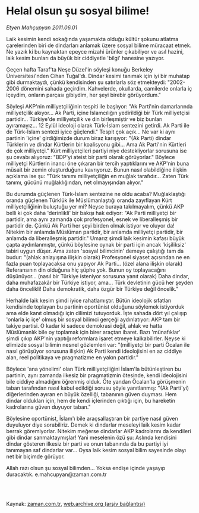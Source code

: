 # Helal olsun şu sosyal bilime!

*Etyen Mahçupyan 2011.06.01*

<td class="columnist-detail">
<p>Laik kesimin kendi sokağında yaşamakta olduğu kültür şokunu atlatma çarelerinden biri de dindarları anlamak üzere sosyal bilime müracaat etmek. Ne yazık ki bu kaynaktan epeyce mizahi ürünler çıkabiliyor ve asıl hazini, laik kesim bunları da büyük bir ciddiyetle 'bilgi' hanesine yazıyor.</p>
<p>
<div id="haberMetinDiv">
<p>Geçen hafta Taraf'ta Neşe Düzel'in söyleşi konuğu Berkeley Üniversitesi'nden Cihan Tuğal'dı. Dindar kesimi tanımak için iyi bir muhatap gibi durmaktaydı, çünkü kendisinden şu satırlarla söz etmekteydi: "2002-2006 dönemini sahada geçirdim. Kahvelerde, okullarda, camilerde onlarla iç içeydim, onların parçası gibiydim, her şeyi birebir görüyordum." 
<p>Söyleşi AKP'nin milliyetçiliğinin tespiti ile başlıyor: "Ak Parti'nin damarlarında milliyetçilik akıyor... Ak Parti, içine İslamcılığın yedirildiği bir Türk milliyetçisi partidir... Türkiye'de milliyetçilik ve din birleşmiştir ve biz bunları ayıramayız... 12 Eylül ideoloji olarak Türk-İslam sentezini getirdi. Ak Parti ile de Türk-İslam sentezi iyice güçlendi." Tespit çok açık... Ne var ki aynı partinin 'içine' girdiğimizde durum biraz karışıyor: "(Ak Parti) dindar Türklerin ve dindar Kürtlerin bir koalisyonu gibi... Ama Ak Parti'nin Kürtleri de çok milliyetçi." Kürt milliyetçileri partiyi niye destekliyorlar sorusuna ise şu cevabı alıyoruz: "BDP'yi ateist bir parti olarak görüyorlar." Böylece milliyetçi Kürtlerin inancı öne çıkaran bir tercih yaptıklarını ve AKP'nin buna müsait bir zemin oluşturduğunu kavrıyoruz. Bunun nasıl olabildiğine ilişkin açıklama ise şu: "Türk tanımı milliyetçiliğin en muğlak tarafıdır... Zaten Türk tanımı, gücünü muğlaklığından, net olmayışından alıyor."
<p>Bu durumda güçlenen Türk-İslam sentezine ne oldu acaba? Muğlaklaştığı oranda güçlenen Türklük ile Müslümanlaştığı oranda zayıflayan Kürt milliyetçiliğinin buluştuğu yer mi? Neyse buraya takılmayalım, çünkü AKP belli ki çok daha 'derinlikli' bir bakışı hak ediyor: "Ak Parti milliyetçi bir partidir, ama aynı zamanda çok profesyonel, esnek ve liberalleşmiş bir partidir de. Çünkü Ak Parti her şeyi birden olmak istiyor ve oluyor da! Nitekim bir anlamda Müslüman partidir, bir anlamda milliyetçi partidir, bir anlamda da liberalleşmiş partidir." Umarız şimdi laik kesimin kafası büyük çapta aydınlanmıştır, çünkü böylesine oynak bir parti için ancak 'kişiliksiz' tabiri uygun düşer. Ama zaten 'sosyal bilimcinin' demeye çalıştığı tam da budur: "(ahlak anlayışına ilişkin olarak) Profesyonel siyaset açısından ne en fazla puan toplayacaksa onu yapıyor Ak Parti... (özel alana ilişkin olarak) Referansının din olduğuna hiç şüphe yok. Bunun oy toplayacağını düşünüyor... (nasıl bir Türkiye isteniyor sorusuna yanıt olarak) Daha dindar, daha muhafazakâr bir Türkiye istiyor, ama... Türk devletinin gücü her şeyden daha öncelikli! Daha demokratik, daha özgür bir Türkiye değil öncelik."
<p>Herhalde laik kesim şimdi iyice rahatlamıştır. Bütün ideolojik sıfatları kendisinde toplayan bu partinin oportünist olduğunu söylemek istiyorduk ama elde kanıt olmadığı için dilimizi tutuyorduk. İşte sahada dört yıl çalışıp 'onlarla iç içe' olmuş bir sosyal bilimci gerçeği aydınlatıyor: AKP tam bir takiye partisi. O kadar ki sadece demokrasi değil, ahlak ve hatta Müslümanlık bile oy toplamak için birer araçtan ibaret. Bazı 'münafıklar' şimdi çıkıp AKP'nin yaptığı reformlara işaret etmeye kalkabilirler. Neyse ki elimizde sosyal bilimin nesnel gözlemleri var: "(milliyetçi bir parti Öcalan ile nasıl görüşüyor sorusuna ilişkin) Ak Parti kendi ideolojisini en az ciddiye alan, reel politikaya ve pragmatizme en yakın partidir."
<p>Böylece 'ana yönelimi' olan Türk milliyetçiliğini İslam'la bütünleştiren bu partinin, aynı zamanda ilkesiz bir pragmatizmin ötesinde, kendi ideolojisini bile ciddiye almadığını öğrenmiş olduk. Öte yandan Öcalan'la görüşmenin taban tarafından nasıl kabul edildiği sorusu şöyle yanıtlanmış: "(Ak Parti'yi) diğerlerinden ayıran en büyük özelliği, tabanının güven duyması. Hem dindar oldukları için, hem de kendi içlerinden çıktığı için, bu hareketin kadrolarına güven duyuyor taban."
<p>Böylesine oportünist, İslam'ı bile araçsallaştıran bir partiye nasıl güven duyuluyor diye sorabiliriz. Demek ki dindarlar meseleyi laik kesim kadar berrak göremiyorlar. Nitekim meğerse dindarlar AKP kadrolarını da kendileri gibi dindar sanmaktaymışlar! Yani meselenin özü şu: Aslında kendisini dindar gösteren ilkesiz bir parti ve onun tabanında da bu partiyi iyi tanımayan saf dindarlar var... Oysa laik kesim sosyal bilim sayesinde olayı net bir biçimde görüyor. 
<p>Allah razı olsun şu sosyal bilimden... Yoksa endişe içinde yaşayıp duracaktık. e.mahcupyan@zaman.com.tr </p></p></p></p></p></p></p></div>
</p>


<p><br>
		 </br></p></td>

Kaynak: [zaman.com.tr](http://zaman.com.tr/yazar.do?yazino=1141339), [web.archive.org (arşiv bağlantısı)](http://web.archive.org/web/20120125214155/http://www.zaman.com.tr/yazar.do?yazino=1141339)
